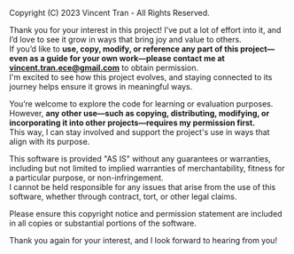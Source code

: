 Copyright (C) 2023 Vincent Tran - All Rights Reserved.

Thank you for your interest in this project! I’ve put a lot of effort into it, and I’d love to see it grow in ways that bring joy and value to others.  
If you’d like to **use, copy, modify, or reference any part of this project—even as a guide for your own work—please contact me at** **vincent.tran.ece@gmail.com** to obtain permission.  
I'm excited to see how this project evolves, and staying connected to its journey helps ensure it grows in meaningful ways.

You’re welcome to explore the code for learning or evaluation purposes. However, **any other use—such as copying, distributing, modifying, or incorporating it into other projects—requires my permission first.**  
This way, I can stay involved and support the project's use in ways that align with its purpose.

This software is provided "AS IS" without any guarantees or warranties, including but not limited to implied warranties of merchantability, fitness for a particular purpose, or non-infringement.  
I cannot be held responsible for any issues that arise from the use of this software, whether through contract, tort, or other legal claims.

Please ensure this copyright notice and permission statement are included in all copies or substantial portions of the software.

Thank you again for your interest, and I look forward to hearing from you!
